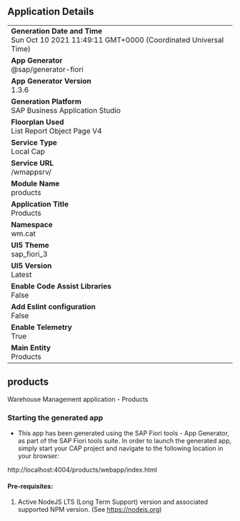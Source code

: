 ## Application Details
|               |
| ------------- |
|**Generation Date and Time**<br>Sun Oct 10 2021 11:49:11 GMT+0000 (Coordinated Universal Time)|
|**App Generator**<br>@sap/generator-fiori|
|**App Generator Version**<br>1.3.6|
|**Generation Platform**<br>SAP Business Application Studio|
|**Floorplan Used**<br>List Report Object Page V4|
|**Service Type**<br>Local Cap|
|**Service URL**<br>/wmappsrv/
|**Module Name**<br>products|
|**Application Title**<br>Products|
|**Namespace**<br>wm.cat|
|**UI5 Theme**<br>sap_fiori_3|
|**UI5 Version**<br>Latest|
|**Enable Code Assist Libraries**<br>False|
|**Add Eslint configuration**<br>False|
|**Enable Telemetry**<br>True|
|**Main Entity**<br>Products|

## products

Warehouse Management application - Products

### Starting the generated app

-   This app has been generated using the SAP Fiori tools - App Generator, as part of the SAP Fiori tools suite.  In order to launch the generated app, simply start your CAP project and navigate to the following location in your browser:

http://localhost:4004/products/webapp/index.html

#### Pre-requisites:

1. Active NodeJS LTS (Long Term Support) version and associated supported NPM version.  (See https://nodejs.org)



